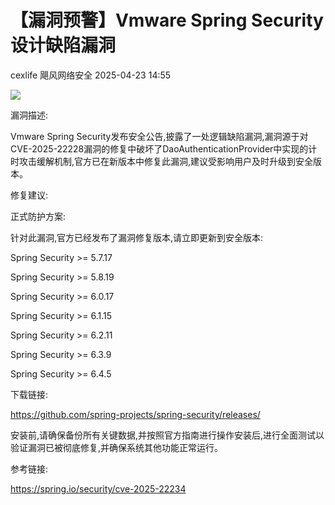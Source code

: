 #  【漏洞预警】Vmware Spring Security设计缺陷漏洞   
cexlife  飓风网络安全   2025-04-23 14:55  
  
![](https://mmbiz.qpic.cn/mmbiz_png/ibhQpAia4xu00UWuFP8tth1pyb51KWja08jmdhgib7GSmf4osAzegZ5DVCl4LtNOScZWDsLrK6LRGFjyqziavecqvw/640?wx_fmt=png&from=appmsg "")  
  
漏洞描述:  
  
Vmware Spring Security发布安全公告,披露了一处逻辑缺陷漏洞,漏洞源于对CVE-2025-22228漏洞的修复中破坏了DaoAuthenticationProvider中实现的计时攻击缓解机制,官方已在新版本中修复此漏洞,建议受影响用户及时升级到安全版本。  
  
修复建议:  
  
正式防护方案:  
  
针对此漏洞,官方已经发布了漏洞修复版本,请立即更新到安全版本:  
  
Spring Security >= 5.7.17  
  
Spring Security >= 5.8.19  
  
Spring Security >= 6.0.17  
  
Spring Security >= 6.1.15  
  
Spring Security >= 6.2.11  
  
Spring Security >= 6.3.9  
  
Spring Security >= 6.4.5  
  
下载链接:  
  
https://github.com/spring-projects/spring-security/releases/  
  
安装前,请确保备份所有关键数据,并按照官方指南进行操作安装后,进行全面测试以验证漏洞已被彻底修复,并确保系统其他功能正常运行。  
  
参考链接:  
  
https://spring.io/security/cve-2025-22234  
  
  

